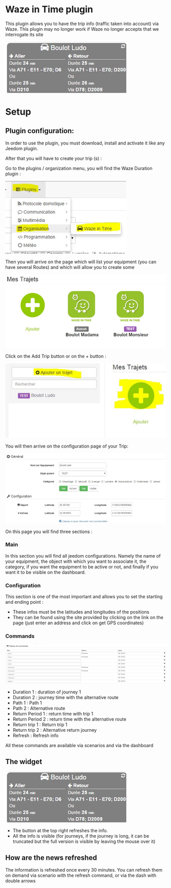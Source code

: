 # Waze in Time plugin 

This plugin allows you to have the trip info (traffic taken into account) via Waze. This plugin may no longer work if Waze no longer accepts that we interrogate its site

![wazeintime screenshot1](./images/wazeintime_screenshot1.jpg)

# Setup 

## Plugin configuration: 

In order to use the plugin, you must download, install and activate it like any Jeedom plugin.

After that you will have to create your trip (s) :

Go to the plugins / organization menu, you will find the Waze Duration plugin :

![configuration1](./images/configuration1.jpg)

Then you will arrive on the page which will list your equipment (you can have several Routes) and which will allow you to create some

![wazeintime screenshot2](./images/wazeintime_screenshot2.jpg)

Click on the Add Trip button or on the + button :

![config2](./images/config2.jpg)

You will then arrive on the configuration page of your Trip:

![wazeintime screenshot3](./images/wazeintime_screenshot3.jpg)

On this page you will find three sections :

### Main

In this section you will find all jeedom configurations. Namely the name of your equipment, the object with which you want to associate it, the category, if you want the equipment to be active or not, and finally if you want it to be visible on the dashboard.

### Configuration

This section is one of the most important and allows you to set the starting and ending point :

-   These infos must be the latitudes and longitudes of the positions
-   They can be found using the site provided by clicking on the link on the page (just enter an address and click on get GPS coordinates)

### Commands

![config3](./images/config3.jpg)

-   Duration 1 : duration of journey 1
-   Duration 2 : journey time with the alternative route
-   Path 1 : Path 1
-   Path 2 : Alternative route
-   Return Period 1 : return time with trip 1
-   Return Period 2 : return time with the alternative route
-   Return trip 1 : Return trip 1
-   Return trip 2 : Alternative return journey
-   Refresh : Refresh info

All these commands are available via scenarios and via the dashboard

## The widget

![wazeintime screenshot1](./images/wazeintime_screenshot1.jpg)

-   The button at the top right refreshes the info.
-   All the info is visible (for journeys, if the journey is long, it can be truncated but the full version is visible by leaving the mouse over it)

## How are the news refreshed

The information is refreshed once every 30 minutes. You can refresh them on demand via scenario with the refresh command, or via the dash with double arrows

